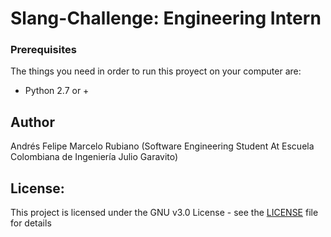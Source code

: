 # Slang-Challenge: Engineering Intern

### Prerequisites
The things you need in order to run this proyect on your computer are:
- Python 2.7 or +

## Author
Andrés Felipe Marcelo Rubiano (Software Engineering Student At Escuela Colombiana de Ingeniería Julio Garavito)

## License:
This project is licensed under the GNU v3.0 License - see the [LICENSE](LICENSE) file for details